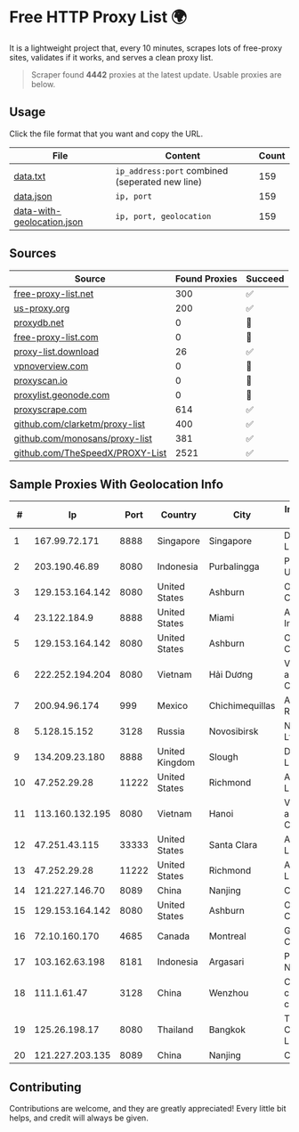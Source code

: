 
# Free HTTP Proxy List 🌍

It is a lightweight project that, every 10 minutes, scrapes lots of free-proxy sites, validates if it works, and serves a clean proxy list.


> Scraper found **4442** proxies at the latest update. Usable proxies are below.

## Usage

Click the file format that you want and copy the URL.


|File|Content|Count|
|----|-------|-----|
|[data.txt](https://raw.githubusercontent.com/themiralay/Proxy-List-World/master/data.txt)|`ip_address:port` combined (seperated new line)|159|
|[data.json](https://raw.githubusercontent.com/themiralay/Proxy-List-World/master/data.json)|`ip, port`|159|
|[data-with-geolocation.json](https://raw.githubusercontent.com/themiralay/Proxy-List-World/master/data-with-geolocation.json)|`ip, port, geolocation`|159|

## Sources

|Source|Found Proxies|Succeed|
|------|-------------|-------|
|[free-proxy-list.net](https://free-proxy-list.net)|300|✅|
|[us-proxy.org](https://www.us-proxy.org)|200|✅|
|[proxydb.net](http://proxydb.net)|0|🚫|
|[free-proxy-list.com](https://free-proxy-list.com/?page=&port=&type%5B%5D=http&type%5B%5D=https&up_time=0&search=Search)|0|🚫|
|[proxy-list.download](https://www.proxy-list.download/HTTP)|26|✅|
|[vpnoverview.com](https://vpnoverview.com/privacy/anonymous-browsing/free-proxy-servers)|0|🚫|
|[proxyscan.io](https://www.proxyscan.io)|0|🚫|
|[proxylist.geonode.com](https://proxylist.geonode.com/api/proxy-list?limit=300&page=1&sort_by=lastChecked&sort_type=desc&protocols=http,https)|0|🚫|
|[proxyscrape.com](https://api.proxyscrape.com/v2/?request=displayproxies&protocol=http&timeout=10000&country=all&ssl=all&anonymity=all)|614|✅|
|[github.com/clarketm/proxy-list](https://raw.githubusercontent.com/clarketm/proxy-list/master/proxy-list-raw.txt)|400|✅|
|[github.com/monosans/proxy-list](https://raw.githubusercontent.com/monosans/proxy-list/main/proxies/http.txt)|381|✅|
|[github.com/TheSpeedX/PROXY-List](https://raw.githubusercontent.com/TheSpeedX/PROXY-List/master/http.txt)|2521|✅|


## Sample Proxies With Geolocation Info

|#|Ip|Port|Country|City|Internet Service Provider|
|-|--|----|-------|----|-------------------------|
|1|167.99.72.171|8888|Singapore|Singapore|DigitalOcean, LLC|
|2|203.190.46.89|8080|Indonesia|Purbalingga|PT Jaring Lintas Utara|
|3|129.153.164.142|8080|United States|Ashburn|Oracle Corporation|
|4|23.122.184.9|8888|United States|Miami|AT&T Services, Inc.|
|5|129.153.164.142|8080|United States|Ashburn|Oracle Corporation|
|6|222.252.194.204|8080|Vietnam|Hải Dương|VietNam Post and Telecom Corporation|
|7|200.94.96.174|999|Mexico|Chichimequillas|Alestra, S. de R.L. de C.V.|
|8|5.128.15.152|3128|Russia|Novosibirsk|Novotelecom Ltd|
|9|134.209.23.180|8888|United Kingdom|Slough|DigitalOcean, LLC|
|10|47.252.29.28|11222|United States|Richmond|Alibaba.com LLC|
|11|113.160.132.195|8080|Vietnam|Hanoi|VietNam Post and Telecom Corporation|
|12|47.251.43.115|33333|United States|Santa Clara|Alibaba Cloud LLC|
|13|47.252.29.28|11222|United States|Richmond|Alibaba.com LLC|
|14|121.227.146.70|8089|China|Nanjing|China Telecom|
|15|129.153.164.142|8080|United States|Ashburn|Oracle Corporation|
|16|72.10.160.170|4685|Canada|Montreal|GloboTech Communications|
|17|103.162.63.198|8181|Indonesia|Argasari|PT Ring Media Nusantara|
|18|111.1.61.47|3128|China|Wenzhou|China Mobile communications corporation|
|19|125.26.198.17|8080|Thailand|Bangkok|TOT Public Company Limited|
|20|121.227.203.135|8089|China|Nanjing|China Telecom|



## Contributing

Contributions are welcome, and they are greatly appreciated! Every
little bit helps, and credit will always be given.


